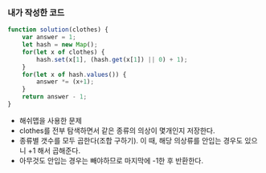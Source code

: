 ### 내가 작성한 코드

```jsx
function solution(clothes) {
    var answer = 1;
    let hash = new Map();
    for(let x of clothes) {
        hash.set(x[1], (hash.get(x[1]) || 0) + 1);
    }
    for(let x of hash.values()) {
        answer *= (x+1);
    }
    return answer - 1;
}
```

- 해쉬맵을 사용한 문제
- clothes를 전부 탐색하면서 같은 종류의 의상이 몇개인지 저장한다.
- 종류별 갯수를 모두 곱한다(조합 구하기). 이 때, 해당 의상류를 안입는 경우도 있으니 +1 해서 곱해준다.
- 아무것도 안입는 경우는 빼야하므로 마지막에 -1한 후 반환한다.